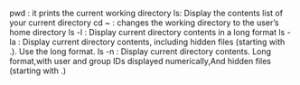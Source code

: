 pwd : it prints the current working directory
ls: Display the contents list of your current directory
cd ~ : changes the working directory to the user’s home directory
ls -l : Display current directory contents in a long format
ls -la : Display current directory contents, including hidden files (starting with .). Use the long format.
ls -n : Display current directory contents. Long format,with user and group IDs displayed numerically,And hidden files (starting with .)
